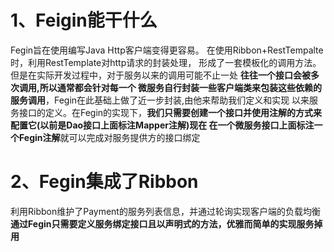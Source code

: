 # 1、Feigin能干什么

Fegin旨在使用编写Java Http客户端变得更容易。
在使用Ribbon+RestTempalte时，利用RestTemplate对http请求的封装处理， 形成了一套模板化的调用方法。
但是在实际开发过程中，对于服务以来的调用可能不止一处 **往往一个接口会被多次调用,所以通常都会针对每一个
微服务自行封装一些客户端类来包装这些依赖的服务调用**，Fegin在此基础上做了近一步封装,由他来帮助我们定义和实现
以来服务接口的定义。在Fegin的实现下，**我们只需要创建一个接口并使用注解的方式来配置它(以前是Dao接口上面标注Mapper注解)现在
在一个微服务接口上面标注一个Fegin注解**就可以完成对服务提供方的接口绑定

# 2、Fegin集成了Ribbon
利用Ribbon维护了Payment的服务列表信息，并通过轮询实现客户端的负载均衡
**通过Fegin只需要定义服务绑定接口且以声明式的方法，优雅而简单的实现服务掉用**
